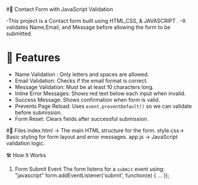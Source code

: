#📩 Contact Form with JavaScript Validation

-This project is a Contact form built using  HTML,CSS, & JAVASCRIPT .
-It validates Name,Email, and Message before allowing the form to be submitted.


# 📝 Features
 - Name Validation : Only letters and spaces are allowed.
 - Email Validation: Checks if the email format is correct.
 - Message Validation: Must be at least 10 characters long. 
 - Inline Error Messages: Shows red text below each input when invalid.
 - Success Message: Shows confirmation when form is valid.
 - Prevents Page Reload: Uses `event.preventDefault()` so we can validate before submission.
 - Form Reset: Clears fields after successful submission.


 #📂 Files
 index.html → The main HTML structure for the form.
 style.css→ Basic styling for form layout and error messages.
 app.js → JavaScript validation logic.

 🛠 How It Works
1. Form Submit Event 
   The form listens for a `submit` event using:
   "javascript"
   form.addEventListener('submit', function(e) { ... });
